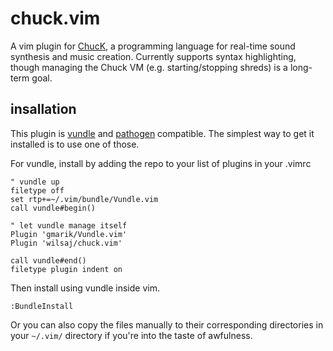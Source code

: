 chuck.vim
=========

A vim plugin for [ChucK](http://chuck.stanford.edu/), a programming language for
real-time sound synthesis and music creation. Currently supports syntax highlighting,
though managing the Chuck VM (e.g. starting/stopping shreds) is a long-term goal.



insallation
-----------

This plugin is [vundle](https://github.com/gmarik/vundle) and
[pathogen](https://github.com/tpope/vim-pathogen/) compatible. The simplest way
to get it installed is to use one of those.

For vundle, install by adding the repo to your list of plugins in your .vimrc

    " vundle up
    filetype off
    set rtp+=~/.vim/bundle/Vundle.vim
    call vundle#begin()

    " let vundle manage itself
    Plugin 'gmarik/Vundle.vim'
    Plugin 'wilsaj/chuck.vim'

    call vundle#end()
    filetype plugin indent on

Then install using vundle inside vim.

    :BundleInstall

Or you can also copy the files manually to their corresponding directories in
your `~/.vim/` directory if you're into the taste of awfulness.


